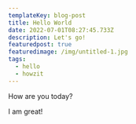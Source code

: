 ```yaml
---
templateKey: blog-post
title: Hello World
date: 2022-07-01T08:27:45.733Z
description: Let's go!
featuredpost: true
featuredimage: /img/untitled-1.jpg
tags:
  - hello
  - howzit
---
```

How are you today?



I am great!